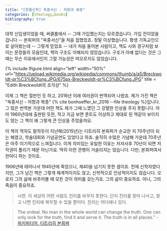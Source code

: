 ```yaml
---
title: "[한줄신학] 옥중서신 - 저항과 복종"
categories: [theology,books]
bibliography: true
---
```

대학 신입생이었을 때, 써클룸에서 -- 그때 가입했는지는 모르겠습니다. 가입 전이었을 겁니다 -- 본회퍼의 "옥중서신"을 처음 접했었죠. 정말 이상했습니다. 평생 기독교인으로 살아왔는데 -- 그렇게 믿었죠 -- 내가 처음 들어본 사람이고, 책도 시와 경구처럼 보이는 문장들의 모음인데, 책의 구조도 이해되지 않았습니다. 구조가 아예 없다는 것은 그때는 무슨 이유에서인지 그럴 가능성은 떠오르지도 않았습니다.

{% include lfigure.html align="left" width="50%" url="https://upload.wikimedia.org/wikipedia/commons/thumb/a/a5/Breckwoldt-pr%C3%BCfung.JPG/675px-Breckwoldt-pr%C3%BCfung.JPG" title = "Edith Breckwoldt의 조각상" %}

이제 그 책은 절판인 듯 하고, 2016년 이래 여러권이 번역되어 나왔죠. 제가 가진 책은 "옥중서신 - 저항과 복종" {% cite bonhoeffer_kr_2016 --file theology %}입니다. 그 많은 번역본 가운데 어떤 책도 제가 그때 느꼈던 그 강렬한 인상을 주지 못합니다. 아마 1960년대에 출판된 듯한, 작고 지금 보면 폰트도 이상하고 제대로 된 책같아 보이지도 않는 그 책이 왜 그렇게 큰 인상을 주었을까요.

이 책의 역자도 말하듯이 지난해(2015년)는 디트리히 본회퍼가 순교한 지 70주년이 되는 해였고, 학술대회와 기념공연도 있었다고 하죠. 솔직히 수많은 기념해 가운데 70주년은 아주 이기적으로 느껴집니다. 이게 의미있는 유일한 이유는 저자사후 70년이 되면 저작권이 풀리기 때문 아닌가요. 딱히 이런 관행이 거슬리지는 않습니다. 다만, 본회퍼여서 한마디 하는 것이죠.

1906년에 태어나서 1945년에 죽었으니, 채40을 넘기지 못한 셈이죠. 천재 신학자였다지만, 그가 남긴 책은 그렇게 체계적이지도 않고, 신학적으로 인상적이지도 않습니다. 오로지 그의 삶에 비추어볼 때 모든 것이 의미를 갖는거죠. 그의 삶이 중요하죠. 아니, 그의 죽음이 중요하죠.

>시련. 이 세상의 어떤 사람도 진리를 바꾸지 못한다. 단지 진리를 찾아 나서고, 찾고 나면 진리에 복무할 수 있을 뿐이다. 진리는 어디에나 있다.

>The ordeal. No man in the whole world can change the truth. One can only look for the truth, find it and serve it. The truth is in all places." - [위키피디어, 디트리히 본회퍼](https://en.wikipedia.org/wiki/Dietrich_Bonhoeffer)
